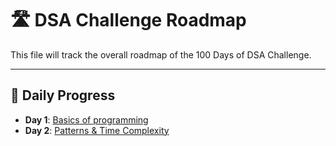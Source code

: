 # 🛣️ DSA Challenge Roadmap
This file will track the overall roadmap of the 100 Days of DSA Challenge.

---

## 📅 Daily Progress

- **Day 1**: [Basics of programming](./day1/)
- **Day 2**: [Patterns & Time Complexity](./day2/)